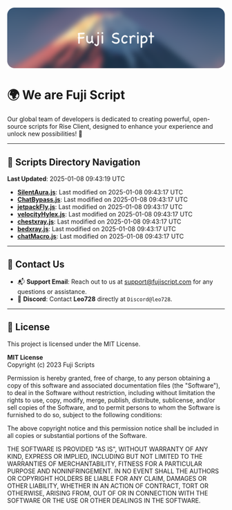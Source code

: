 ![Banner](.github/b.webp)

# 🌍 **We are Fuji Script**

Our global team of developers is dedicated to creating powerful, open-source scripts for Rise Client, designed to enhance your experience and unlock new possibilities! 🌟

---
<!-- SCRIPTS_NAVIGATION_START -->
## 📂 **Scripts Directory Navigation**

**Last Updated**: 2025-01-08 09:43:19 UTC

- **[SilentAura.js](scripts/SilentAura.js)**: Last modified on 2025-01-08 09:43:17 UTC
- **[ChatBypass.js](scripts/ChatBypass.js)**: Last modified on 2025-01-08 09:43:17 UTC
- **[jetpackFly.js](scripts/jetpackFly.js)**: Last modified on 2025-01-08 09:43:17 UTC
- **[velocityHylex.js](scripts/velocityHylex.js)**: Last modified on 2025-01-08 09:43:17 UTC
- **[chestxray.js](scripts/chestxray.js)**: Last modified on 2025-01-08 09:43:17 UTC
- **[bedxray.js](scripts/bedxray.js)**: Last modified on 2025-01-08 09:43:17 UTC
- **[chatMacro.js](scripts/chatMacro.js)**: Last modified on 2025-01-08 09:43:17 UTC

<!-- SCRIPTS_NAVIGATION_END -->

---

## 💬 **Contact Us**  
- 📬 **Support Email**: Reach out to us at [support@fujiscript.com](mailto:support@fujiscript.com) for any questions or assistance.  
- 💬 **Discord**: Contact **Leo728** directly at `Discord@leo728`.

---

## 📜 **License**

This project is licensed under the MIT License.  

**MIT License**  
Copyright (c) 2023 Fuji Scripts  

Permission is hereby granted, free of charge, to any person obtaining a copy of this software and associated documentation files (the "Software"), to deal in the Software without restriction, including without limitation the rights to use, copy, modify, merge, publish, distribute, sublicense, and/or sell copies of the Software, and to permit persons to whom the Software is furnished to do so, subject to the following conditions:  

The above copyright notice and this permission notice shall be included in all copies or substantial portions of the Software.  

THE SOFTWARE IS PROVIDED "AS IS", WITHOUT WARRANTY OF ANY KIND, EXPRESS OR IMPLIED, INCLUDING BUT NOT LIMITED TO THE WARRANTIES OF MERCHANTABILITY, FITNESS FOR A PARTICULAR PURPOSE AND NONINFRINGEMENT. IN NO EVENT SHALL THE AUTHORS OR COPYRIGHT HOLDERS BE LIABLE FOR ANY CLAIM, DAMAGES OR OTHER LIABILITY, WHETHER IN AN ACTION OF CONTRACT, TORT OR OTHERWISE, ARISING FROM, OUT OF OR IN CONNECTION WITH THE SOFTWARE OR THE USE OR OTHER DEALINGS IN THE SOFTWARE.  
